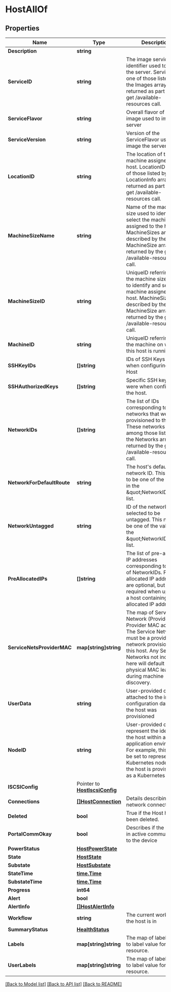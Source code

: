 # HostAllOf

## Properties

Name | Type | Description | Notes
------------ | ------------- | ------------- | -------------
**Description** | **string** |  | 
**ServiceID** | **string** | The image service identifier used to image the server. ServiceID is one of those listed by the Images array returned as part of the get /available-resources call. | 
**ServiceFlavor** | **string** | Overall flavor of server image used to image the server | 
**ServiceVersion** | **string** | Version of the ServiceFlavor used to image the server | 
**LocationID** | **string** | The location of the machine assigned to the host.  LocationID is one of those listed by the LocationInfo array returned as part of the get /available-resources call. | 
**MachineSizeName** | **string** | Name of the machine size used to identify and select the machine assigned to the host.  MachineSizes are described by the MachineSize array returned by the get /available-resources call. | 
**MachineSizeID** | **string** | UniqueID referring to the machine size used to identify and select the machine assigned to the host.  MachineSizes are described by the MachineSize array returned by the get /available-resources call. | 
**MachineID** | **string** | UniqueID referring to the machine on which this host is running. | 
**SSHKeyIDs** | **[]string** | IDs of SSH Keys used when configuring the Host | 
**SSHAuthorizedKeys** | **[]string** | Specific SSH keys that were when configuring the host. | 
**NetworkIDs** | **[]string** | The list of IDs corresponding to the networks that were provisioned to the host. These networks are among those listed in the Networks array returned by the get /available-resources call. | 
**NetworkForDefaultRoute** | **string** | The host&#39;s default network ID. This needs to be one of the values in the  \&quot;NetworkIDs\&quot; list. | 
**NetworkUntagged** | **string** | ID of the network selected to be untagged. This needs to be one of the values in the  \&quot;NetworkIDs\&quot; list. | 
**PreAllocatedIPs** | **[]string** | The list of pre-allocated IP addresses corresponding to the list of NetworkIDs. Pre-allocated IP addresses are optional, but required when updating a host containing Pre-allocated IP addresses. | 
**ServiceNetsProviderMAC** | **map[string]string** | The map of Service Network (Provider) ID to Provider MAC address.   The Service Network must be a provider network provisioned to this host. Any Service Networks not included here will default to the physical MAC learned during machine discovery. | 
**UserData** | **string** | User-provided data attached to the image configuration data when the host was provisioned | 
**NodeID** | **string** | User-provided data to represent the identity of the host within an application environment. For example, this could be set to represent the Kubernetes node ID if the host is provisioned as a Kubernetes node. | 
**ISCSIConfig** | Pointer to [**HostIscsiConfig**](HostISCSIConfig.md) |  | 
**Connections** | [**[]HostConnection**](HostConnection.md) | Details describing host network connections | 
**Deleted** | **bool** | True if the Host has been deleted. | 
**PortalCommOkay** | **bool** | Describes if the portal is in active communication to the device | 
**PowerStatus** | [**HostPowerState**](HostPowerState.md) |  | 
**State** | [**HostState**](HostState.md) |  | 
**Substate** | [**HostSubstate**](HostSubstate.md) |  | 
**StateTime** | [**time.Time**](time.Time.md) |  | 
**SubstateTime** | [**time.Time**](time.Time.md) |  | 
**Progress** | **int64** |  | 
**Alert** | **bool** |  | 
**AlertInfo** | [**[]HostAlertInfo**](HostAlertInfo.md) |  | 
**Workflow** | **string** | The current workflow the host is in | 
**SummaryStatus** | [**HealthStatus**](HealthStatus.md) |  | 
**Labels** | **map[string]string** | The map of label name to label value for the resource. | 
**UserLabels** | **map[string]string** | The map of label name to label value for the resource. | 

[[Back to Model list]](../README.md#documentation-for-models) [[Back to API list]](../README.md#documentation-for-api-endpoints) [[Back to README]](../README.md)


